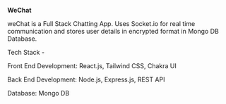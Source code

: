 **WeChat**

weChat is a Full Stack Chatting App. Uses Socket.io for real time communication and stores user details in encrypted format in Mongo DB Database.

Tech Stack -

Front End Development: React.js, Tailwind CSS, Chakra UI

Back End Development: Node.js, Express.js, REST API

Database: Mongo DB
